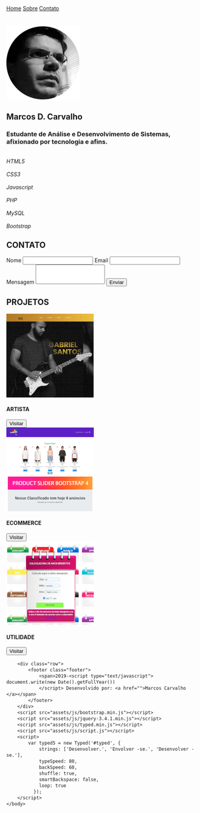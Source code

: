 <!DOCTYPE html>
<html lang="pt-BR">
<head>
	<title>OaksMark</title>
	<meta charset="UTF-8">
     <meta name="viewport" content="width=device-width, initial-scale=1.0">
	<link rel="stylesheet" href="https://www.w3schools.com/w3css/4/w3.css">
    <link rel="stylesheet" href="assets/css/bootstrap.min.css">
	<link rel="stylesheet" href="https://cdnjs.cloudflare.com/ajax/libs/font-awesome/5.11.2/css/all.min.css">
	<link rel="stylesheet" href="https://fonts.googleapis.com/css?family=Poppins&display=swap">
	<link rel="stylesheet" href="assets/css/style.css">
	
</head>
  <div class="container-fluid">
	<body>
		<div class="row">
			<nav id="navbar">
				<a href="index.html" id="logo"></a>
				<div id="navbar-right">
					<a class="#active" href="#home">Home</a>
					<a href="#about">Sobre</a>
					<a href="#contact">Contato</a>
				</div>
			</nav>			
		</div>
			<div class="row header fst-header fullheight-fst" id="home">
				<h1><span id="typed"></span></h1>			
			</div>
		<div class="row area py-5 my-5" id="about">
			<div class="py-5 mx-auto text-center">
				<img class="mx-auto py-5 d-block" src="assets/images/me2.png" alt="image">
				<h2>Marcos D. Carvalho</h2>
				<h3>Estudante de Análise e Desenvolvimento de Sistemas, afixionado por tecnologia e afins.</h3>
			</div>
			<div class="row w-100 mx-auto justify-content-center">
				<div class="item m-2 neumorphism">					
					<i class="text-center"><i class="fab fa-html5"></i><br/>HTML5</i>
				</div>
				 <div class="item m-2 neumorphism">
					<i class="text-center"><i class="fab fa-css3-alt"></i><br/>CSS3</i>
				</div>
				 <div class="item m-2 neumorphism">
					<i class="text-center"><i class="fab fa-js-square"></i><br/>Javascript</i>					
				</div>
				<div class="item m-2 neumorphism">
					<i class="text-center"><i class="fab fa-php"></i><br/>PHP</i>					
			    </div>
			    <div class="item m-2 neumorphism">
					<i class="text-center"><i class="fab icon-mysql"></i><br/>MySQL</i>				    
			    </div> 
			    <div class="item m-2 neumorphism">
					<i class="text-center"><i class="fab fa-bootstrap"></i><br/>Bootstrap</i>				   
			    </div>  
			</div>
		</div>
		<div class="row header scd-header fullheight-scd pt-5 my-5" id="contact">
			<div class="form form-group py-5 pr-4 m-auto text-center">
				<form id="my_form" onsubmit="submitForm(); return false;">
					<h2 class="m-0"><strong>CONTATO</strong><br/><i class="fas fa-envelope fa-2x"></i></h2>
					<label for="name">Nome</label>		
					<input id="n"  type="text" name="name" class="form-control m-2" required="">
					<label for="email">Email</label>
					<input id="e"  type="email" name="email" class="form-control m-2" required="">
					<label for="msg">Mensagem</label>
					<textarea  id="m" name="msg" rows="3" class="form-control m-2" required="" style="resize: none;"></textarea>
					<button id="mybtn" type="submit" name="submit" class="gradient-buttons btn btn-dark m-2">Enviar</button>
					<p id="status"></p>		
				</form>
			</div>
		</div>
		<div class="row area py-5 my-5">
				<div class="p-3 mx-auto text-center">					
					<h2><strong>PROJETOS</strong></h2>
				</div>
			<div class="row w-100 mx-auto justify-content-center">
				<div class="item m-2 neumorphism-1 text-center">
					<img class="mx-auto p-3 d-block" src="assets/images/work.png" alt="image">
					<h4>ARTISTA</h4>
					<i class="fa fa"></i>
					<a href="http://marcoscarvalho.tk/wrk1.html" target="blank">
						<button class="gradient-buttons btn btn-dark m-2">Visitar</button></a> 
				</div>
				 <div class="item m-2 neumorphism-1 text-center">
					<img class="mx-auto p-3 d-block" src="assets/images/siteshop2.png" alt="image">
					<h4>ECOMMERCE</h4>
					<i class="fa fa"></i>
					<a href="http://marcoscarvalho.tk/classificados/_index.php" target="blank">
						<button class="gradient-buttons btn btn-dark m-2">Visitar</button></a> 
				</div>
				 <div class="item m-2 neumorphism-1 text-center">
					<img class="mx-auto p-3 d-block" src="assets/images/calendar.png" alt="image">
					<h4>UTILIDADE</h4>
					<i class="fa fa"></i>
					<a href="http://marcoscarvalho.tk/calendariophp/" target="blank">
						<button class="gradient-buttons btn btn-dark m-2">Visitar</button></a> 
				</div>
			</div>
		</div>

		<div class="row">
			<footer class="footer">
				<span>2019-<script type="text/javascript"> document.write(new Date().getFullYear()) 
				</script> Desenvolvido por: <a href="">Marcos Carvalho </a></span>
			</footer>
		</div>
		<script src="assets/js/bootstrap.min.js"></script>
		<script src="assets/js/jquery-3.4.1.min.js"></script>
		<script src="assets/js/typed.min.js"></script>
		<script src="assets/js/script.js"></script>
		<script>
			var typed5 = new Typed('#typed', {
				strings: ['Desenvolver.', 'Envolver -se.', 'Desenvolver -se.'],
				typeSpeed: 80,
				backSpeed: 60,
				shuffle: true,
				smartBackspace: false,
				loop: true
			  });
		</script>
	</body>	  
  </div>
</html>
